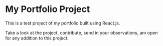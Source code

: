 # My Portfolio Project

This is a test project of my portfolio built using React.js.

Take a look at the project, contribute, send in your observations, am open for any addition to this project.


